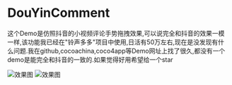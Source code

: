 # DouYinComment
这个Demo是仿照抖音的小视频评论手势拖拽效果,可以说完全和抖音的效果一模一样,该功能我已经在"铃声多多"项目中使用,日活有50万左右,现在是没发现有什么问题.我在github,cocoachina,coco4app等Demo网址上找了很久,都没有一个demo是能完全和抖音的一致的.如果觉得好用希望给一个star

![效果图](https://github.com/tangtiancheng/DouYinComment/blob/master/莲塘一鹅-2019-04-04-20.22.05.gif?raw=true)
![效果图](https://github.com/tangtiancheng/DouYinComment/blob/master/RPReplay_Final1559136058.gif?raw=true)

